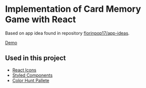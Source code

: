 # Implementation of Card Memory Game with React

Based on app idea found in repository [florinpop17/app-ideas](https://github.com/florinpop17/app-ideas/blob/master/Projects/2-Intermediate/Card-Memory-Game.md).  

[Demo](https://elated-lalande-e1e6d3.netlify.com/)

## Used in this project

- [React Icons](https://react-icons.netlify.com/#/icons/g)
- [Styled Components](https://styled-components.com/)
- [Color Hunt Pallete](https://colorhunt.co/palette/171720)
